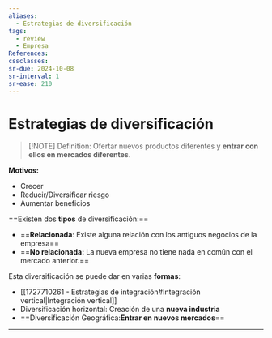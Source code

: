 ```yaml
---
aliases:
  - Estrategias de diversificación
tags:
  - review
  - Empresa
References: 
cssclasses: 
sr-due: 2024-10-08
sr-interval: 1
sr-ease: 210
---
```

# Estrategias de diversificación

> [!NOTE] Definition:
> Ofertar nuevos productos diferentes y **entrar con ellos en mercados diferentes**. 
> 

**Motivos:**
+ Crecer
+ Reducir/Diversificar riesgo
+ Aumentar beneficios

==Existen dos **tipos** de diversificación:==
+ ==**Relacionada**: Existe alguna relación con los antiguos negocios de la empresa==
+ ==**No relacionada:** La nueva empresa no tiene nada en común con el mercado anterior.== 

Esta diversificación se puede dar en varias **formas**:
+ [[1727710261 - Estrategias de integración#Integración vertical|Integración vertical]]
+ Diversificación horizontal: Creación de una **nueva industria**
+ ==Diversificación Geográfica:**Entrar en nuevos mercados**==




***